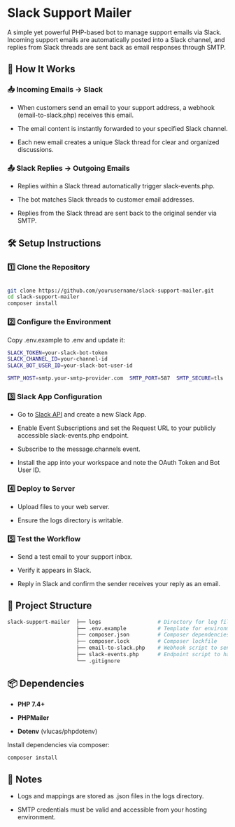 Slack Support Mailer
====================

A simple yet powerful PHP-based bot to manage support emails via Slack. Incoming support emails are automatically posted into a Slack channel, and replies from Slack threads are sent back as email responses through SMTP.

📌 How It Works
---------------

### 📥 Incoming Emails → Slack

*   When customers send an email to your support address, a webhook (email-to-slack.php) receives this email.
    
*   The email content is instantly forwarded to your specified Slack channel.
    
*   Each new email creates a unique Slack thread for clear and organized discussions.
    

### 📤 Slack Replies → Outgoing Emails

*   Replies within a Slack thread automatically trigger slack-events.php.
    
*   The bot matches Slack threads to customer email addresses.
    
*   Replies from the Slack thread are sent back to the original sender via SMTP.
    

🛠️ Setup Instructions
----------------------

### 1️⃣ Clone the Repository

```bash   

git clone https://github.com/yourusername/slack-support-mailer.git
cd slack-support-mailer
composer install

```

### 2️⃣ Configure the Environment

Copy .env.example to .env and update it:
```bash
SLACK_TOKEN=your-slack-bot-token
SLACK_CHANNEL_ID=your-channel-id
SLACK_BOT_USER_ID=your-slack-bot-user-id

SMTP_HOST=smtp.your-smtp-provider.com  SMTP_PORT=587  SMTP_SECURE=tls  SMTP_USER=your-smtp-username  SMTP_PASS=your-smtp-password  MAIL_FROM=support@yourdomain.com  MAIL_FROM_NAME="Your Support Team"   
```

### 3️⃣ Slack App Configuration

*   Go to [Slack API](https://api.slack.com/apps) and create a new Slack App.
    
*   Enable Event Subscriptions and set the Request URL to your publicly accessible slack-events.php endpoint.
    
*   Subscribe to the message.channels event.
    
*   Install the app into your workspace and note the OAuth Token and Bot User ID.
    

### 4️⃣ Deploy to Server

*   Upload files to your web server.
    
*   Ensure the logs directory is writable.
    

### 5️⃣ Test the Workflow

*   Send a test email to your support inbox.
    
*   Verify it appears in Slack.
    
*   Reply in Slack and confirm the sender receives your reply as an email.
    

📁 Project Structure
--------------------

```bash
slack-support-mailer  ├── logs                  # Directory for log files (excluded from git)
                      ├── .env.example          # Template for environment variables
                      ├── composer.json         # Composer dependencies
                      ├── composer.lock         # Composer lockfile
                      ├── email-to-slack.php    # Webhook script to send emails into Slack
                      ├── slack-events.php      # Endpoint script to handle Slack thread replies
                      └── .gitignore   
```

📦 Dependencies
---------------

*   **PHP 7.4+**
    
*   **PHPMailer**
    
*   **Dotenv** (vlucas/phpdotenv)
    

Install dependencies via composer:
```bash
composer install   

```

📝 Notes
--------

*   Logs and mappings are stored as .json files in the logs directory.
    
*   SMTP credentials must be valid and accessible from your hosting environment.
